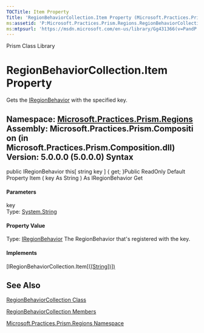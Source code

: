 ```yaml
---
TOCTitle: Item Property
Title: 'RegionBehaviorCollection.Item Property (Microsoft.Practices.Prism.Regions)'
ms:assetid: 'P:Microsoft.Practices.Prism.Regions.RegionBehaviorCollection.Item(System.String)'
ms:mtpsurl: 'https://msdn.microsoft.com/en-us/library/Gg431366(v=PandP.50)'
---
```


Prism Class Library

RegionBehaviorCollection.Item Property
==========================================

Gets the [IRegionBehavior](https://msdn.microsoft.com/t:microsoft.practices.prism.regions.iregionbehavior) with the specified key.

**Namespace:** [Microsoft.Practices.Prism.Regions](https://msdn.microsoft.com/n:microsoft.practices.prism.regions)
**Assembly:** Microsoft.Practices.Prism.Composition (in Microsoft.Practices.Prism.Composition.dll) Version: 5.0.0.0 (5.0.0.0)
Syntax
------

<span id="syntaxToggle"></span>public IRegionBehavior this[ string key \] { get; }Public ReadOnly Default Property Item ( key As String ) As IRegionBehavior Get
#### Parameters

key  
Type: [System.String](http://msdn2.microsoft.com/en-us/library/s1wwdcbf)

#### Property Value

Type: [IRegionBehavior](https://msdn.microsoft.com/t:microsoft.practices.prism.regions.iregionbehavior)
The RegionBehavior that's registered with the key.
#### Implements

[IRegionBehaviorCollection.Item[([(String\])\])](https://msdn.microsoft.com/p:microsoft.practices.prism.regions.iregionbehaviorcollection.item(system.string))

See Also
--------


[RegionBehaviorCollection Class](https://msdn.microsoft.com/t:microsoft.practices.prism.regions.regionbehaviorcollection)

[RegionBehaviorCollection Members](https://msdn.microsoft.com/allmembers.t:microsoft.practices.prism.regions.regionbehaviorcollection)

[Microsoft.Practices.Prism.Regions Namespace](https://msdn.microsoft.com/n:microsoft.practices.prism.regions)
